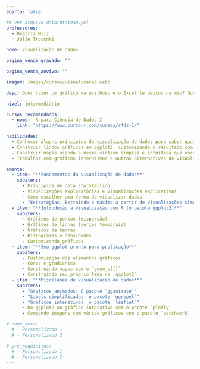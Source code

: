 ```yaml
---
aberto: false

## Ver arquivo data/pt/team.yml
professores:
  - Beatriz Milz
  - Julio Trecenti

nome: Visualização de dados

pagina_venda_gravado: ""

pagina_venda_aovivo: ""

imagem: images/cursos/visualizacao.webp

desc: Quer fazer um gráfico maravilhoso e o Excel te deixou na mão? Quer fazer gráficos e mapas 100% reprodutíveis, mas não sabe como? Quer aprender as melhores práticas para construção de gráficos? Se respondeu sim a qualquer uma dessas perguntas, esse curso é pra você.

nivel: intermediário

cursos_recomendados:
  - nome:  R para Ciência de Dados I
    link: "https://www.curso-r.com/cursos/r4ds-1/"

habilidades:
  - Conhecer alguns princípios de visualização de dados para saber quais as melhores escolhas em situações práticas;
  - Construir lindos gráficos em ggplot2, customizando o resultado com base nas suas necessidades;
  - Construir mapas usando a mesma sintaxe simples e intuitiva que você já conhece;
  - Trabalhar com gráficos interativos e outras alternativas de visualização de dados.

ementa:
  - item: "**Fundamentos da visualização de dados**"
    subitens:
      - Princípios de data storytelling
      - Visualizações exploratórias e visualizações explicativas
      - Como escolher uma forma de visualizar dados
      - "Estratégias: Extraindo o máximo a partir de visualizações simples"
  - item: "**Introdução a visualização com R (o pacote ggplot2)**"
    subitens:
      - Gráficos de pontos (dispersão)
      - Gráficos de linhas (séries temporais)
      - Gráficos de barras
      - Histogramas e densidades
      - Customizando gráficos
  - item: "**Seu ggplot pronto para publicação**"
    subitens:
      - Customização dos elementos gráficos
      - Cores e gradientes
      - Construindo mapas com o `geom_sf()`
      - Construindo seu próprio tema no `ggplot2`
  - item: "**Miscelânea de visualização de dados**"
    subitens:
      - "Gráficos animados: O pacote `gganimate`"
      - "Labels simplificadas: o pacote `ggrepel`"
      - "Gráficos interativos: o pacote `leaflet`"
      - Do ggplot2 ao gráfico interativo com o pacote `plotly`
      - Compondo imagens com vários gráficos com o pacote `patchwork`

# como_sera:
  # - Personalizado 1
  # - Personalizado 2

# pre_requisitos:
  # - Personalizado 1
  # - Personalizado 2
---
```

